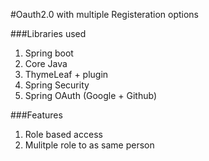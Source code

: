 #Oauth2.0 with multiple Registeration options

###Libraries used

1. Spring boot
2. Core Java
3. ThymeLeaf + plugin
4. Spring Security
5. Spring OAuth (Google + Github)

###Features

1. Role based access
2. Mulitple role to as same person